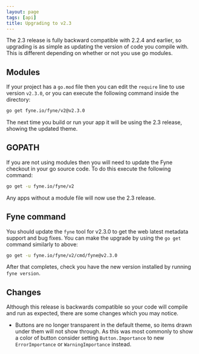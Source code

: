 ```yaml
---
layout: page
tags: [api]
title: Upgrading to v2.3
---
```


The 2.3 release is fully backward compatible with 2.2.4 and earlier, so upgrading
is as simple as updating the version of code you compile with.
This is different depending on whether or not you use go modules.

## Modules

If your project has a `go.mod` file then you can edit the `require` line to use
version `v2.3.0`, or you can execute the following command inside the directory:

```bash
go get fyne.io/fyne/v2@v2.3.0
```

The next time you build or run your app it will be using the 2.3 release,
showing the updated theme.

## GOPATH

If you are not using modules then you will need to update the Fyne checkout in
your go source code. To do this execute the following command:

```bash
go get -u fyne.io/fyne/v2
```

Any apps without a module file will now use the 2.3 release.

## Fyne command

You should update the `fyne` tool for v2.3.0 to get the web latest metadata
support and bug fixes.
You can make the upgrade by using the `go get` command similarly to above:

```bash
go get -u fyne.io/fyne/v2/cmd/fyne@v2.3.0
```

After that completes, check you have the new version installed by running `fyne version`.

## Changes

Although this release is backwards compatible so your code will compile and
run as expected, there are some changes which you may notice.

* Buttons are no longer transparent in the default theme, so items drawn under
them will not show through. As this was most commonly to show a color of button
consider setting `Button.Importance` to new `ErrorImportance` or `WarningImportance` instead.

